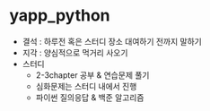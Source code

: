 # yapp_python

* 결석 : 하루전 혹은 스터디 장소 대여하기 전까지 말하기
* 지각 : 양심적으로 먹거리 사오기
* 스터디 
  * 2-3chapter 공부 & 연습문제 풀기
  * 심화문제는 스터디 내에서 진행
  * 파이썬 질의응답 & 백준 알고리즘